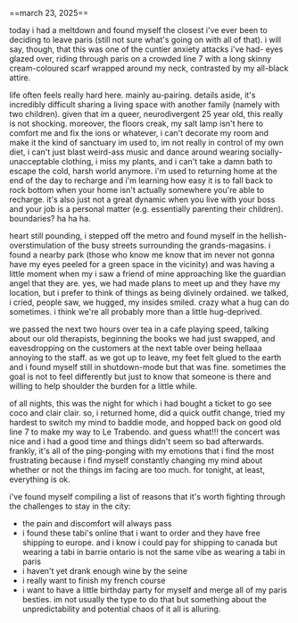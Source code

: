 ==march 23, 2025==

today i had a meltdown and found myself the closest i've ever been to deciding to leave paris (still not sure what's going on with all of that). i will say, though, that this was one of the cuntier anxiety attacks i've had- eyes glazed over, riding through paris on a crowded line 7 with a long skinny cream-coloured scarf wrapped around my neck, contrasted by my all-black attire.

life often feels really hard here. mainly au-pairing. details aside, it's incredibly difficult sharing a living space with another family (namely with two children). given that im a queer, neurodivergent 25 year old, this really is not shocking. moreover, the floors creak, my salt lamp isn't here to comfort me and fix the ions or whatever, i can't decorate my room and make it the kind of sanctuary im used to, im not really in control of my own diet, i can't just blast weird-ass music and dance around wearing socially-unacceptable clothing, i miss my plants, and i can't take a damn bath to escape the cold, harsh world anymore. i'm used to returning home at the end of the day to recharge and i'm learning how easy it is to fall back to rock bottom when your home isn't actually somewhere you're able to recharge. it's also just not a great dynamic when you live with your boss and your job is a personal matter (e.g. essentially parenting their children). boundaries? ha ha ha.

heart still pounding, i stepped off the metro and found myself in the hellish-overstimulation of the busy streets surrounding the grands-magasins. i found a nearby park (those who know me know that im never not gonna have my eyes peeled for a green space in the vicinity) and was having a little moment when my i saw a friend of mine approaching like the guardian angel that they are. yes, we had made plans to meet up and they have my location, but i prefer to think of things as being divinely ordained. we talked, i cried, people saw, we hugged, my insides smiled. crazy what a hug can do sometimes. i think we're all probably more than a little hug-deprived.

we passed the next two hours over tea in a cafe playing speed, talking about our old therapists, beginning the books we had just swapped, and eavesdropping on the customers at the next table over being hellaaa annoying to the staff. as we got up to leave, my feet felt glued to the earth and i found myself still in shutdown-mode but that was fine. sometimes the goal is not to feel differently but just to know that someone is there and willing to help shoulder the burden for a little while.

of all nights, this was the night for which i had bought a ticket to go see coco and clair clair. so, i returned home, did a quick outfit change, tried my hardest to switch my mind to baddie mode, and hopped back on good old line 7 to make my way to Le Trabendo. and guess what!!! the concert was nice and i had a good time and things didn't seem so bad afterwards. frankly, it's all of the ping-ponging with my emotions that i find the most frustrating because i find myself constantly changing my mind about whether or not the things im facing are too much. for tonight, at least, everything is ok.

i've found myself compiling a list of reasons that it's worth fighting through the challenges to stay in the city:
- the pain and discomfort will always pass
- i found these tabi's online that i want to order and they have free shipping to europe. and i know i could pay for shipping to canada but wearing a tabi in barrie ontario is not the same vibe as wearing a tabi in paris
- i haven't yet drank enough wine by the seine
- i really want to finish my french course
- i want to have a little birthday party for myself and merge all of my paris besties. im not usually the type to do that but something about the unpredictability and potential chaos of it all is alluring.
